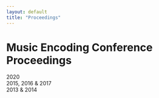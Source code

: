 ```yaml
---
layout: default
title: "Proceedings"
---
```


# Music Encoding Conference Proceedings

<div class="columns">
    <div class="column col-12 mec-proceedings">
        <div class="mec-proceedings-section">
            <div class="mec-proceedings-section-divider"><span>2020</span></div>
            <div id="mec-proceedings-2020">
                <div class="mec-proceedings-entries">
                    <script src="https://bibbase.org/show?bib=https%3A%2F%2Fraw.githubusercontent.com%2Fmusic-encoding%2Fmusic-encoding.github.io%2Fmaster%2Fconference%2Fmec_proceedings.bib&jsonp=1&theme=simple&nocache=1&authorFirst=1&filter=keywords:mec-proceedings-2020&group0=displayby"></script>
                </div>
            </div>
        </div>
        <div class="mec-proceedings-section">
            <div class="mec-proceedings-section-divider"><span>2015, 2016 &amp; 2017</span></div>
             <div id="mec-proceedings-2015-2017">
                <div class="mec-proceedings-entries">
                    <script src="https://bibbase.org/show?bib=https%3A%2F%2Fraw.githubusercontent.com%2Fmusic-encoding%2Fmusic-encoding.github.io%2Fmaster%2Fconference%2Fmec_proceedings.bib&jsonp=1&theme=simple&nocache=1&authorFirst=1&filter=keywords:mec-proceedings-(2015%7C2016%7C2017)&group0=displayby"></script>
                </div>
            </div>
        </div>
        <div class="mec-proceedings-section">
            <div class="mec-proceedings-section-divider"><span>2013 &amp; 2014</span></div>
            <div id="mec-proceedings-2013-2014">
                <div class="mec-proceedings-entries">
                    <script src="https://bibbase.org/show?bib=https%3A%2F%2Fraw.githubusercontent.com%2Fmusic-encoding%2Fmusic-encoding.github.io%2Fmaster%2Fconference%2Fmec_proceedings.bib&jsonp=1&theme=simple&nocache=1&authorFirst=1&filter=keywords:mec-proceedings-(2013%7C2014)&group0=displayby"></script>
                </div>
            </div>
        </div>
    </div>
</div>
